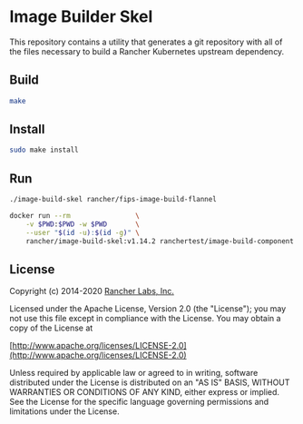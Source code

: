 # Image Builder Skel

This repository contains a utility that generates a git repository with all of the files necessary to build a Rancher Kubernetes upstream dependency.

## Build

```sh
make
```

## Install

```sh
sudo make install
```

## Run

```sh
./image-build-skel rancher/fips-image-build-flannel
```

```sh
docker run --rm                \
    -v $PWD:$PWD -w $PWD       \
    --user "$(id -u):$(id -g)" \
    rancher/image-build-skel:v1.14.2 ranchertest/image-build-component
```

## License
Copyright (c) 2014-2020 [Rancher Labs, Inc.](http://rancher.com)

Licensed under the Apache License, Version 2.0 (the "License");
you may not use this file except in compliance with the License.
You may obtain a copy of the License at

[http://www.apache.org/licenses/LICENSE-2.0](http://www.apache.org/licenses/LICENSE-2.0)

Unless required by applicable law or agreed to in writing, software
distributed under the License is distributed on an "AS IS" BASIS,
WITHOUT WARRANTIES OR CONDITIONS OF ANY KIND, either express or implied.
See the License for the specific language governing permissions and
limitations under the License.

